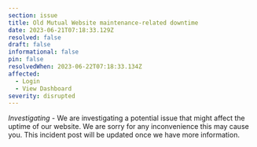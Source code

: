 ```yaml
---
section: issue
title: Old Mutual Website maintenance-related downtime
date: 2023-06-21T07:18:33.129Z
resolved: false
draft: false
informational: false
pin: false
resolvedWhen: 2023-06-22T07:18:33.134Z
affected:
  - Login
  - View Dashboard
severity: disrupted
---
```

*Investigating* - We are investigating a potential issue that might affect the uptime of our website. We are sorry for any inconvenience this may cause you. This incident post will be updated once we have more information.